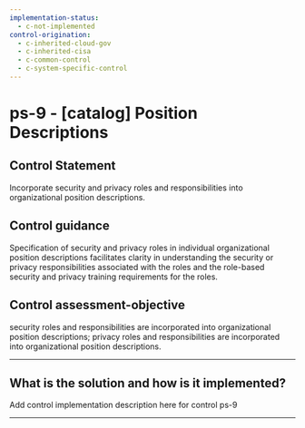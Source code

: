 ```yaml
---
implementation-status:
  - c-not-implemented
control-origination:
  - c-inherited-cloud-gov
  - c-inherited-cisa
  - c-common-control
  - c-system-specific-control
---
```


# ps-9 - \[catalog\] Position Descriptions

## Control Statement

Incorporate security and privacy roles and responsibilities into organizational position descriptions.

## Control guidance

Specification of security and privacy roles in individual organizational position descriptions facilitates clarity in understanding the security or privacy responsibilities associated with the roles and the role-based security and privacy training requirements for the roles.

## Control assessment-objective

security roles and responsibilities are incorporated into organizational position descriptions;
privacy roles and responsibilities are incorporated into organizational position descriptions.

______________________________________________________________________

## What is the solution and how is it implemented?

Add control implementation description here for control ps-9

______________________________________________________________________
